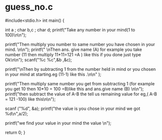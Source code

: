 # guess_no.c
 #include<stdio.h>
  int main()
  {

int a ;
char b,c ;
char d;
printf("Take any number in your mind(1 to 100)\n\n");



printf("Then multiply you number to same number you have chosen in your mind.  \n\n");
printf(" \nThen ans. give name (A) for example  you take number (11 then multiply 11*11=121 =A ) like this if you done just type Ok\n\n");
scanf("%c %c",&b ,&c);


printf("\nThen by subtracting 1 from the number held in mind or you chosen in your mind at starting.eg (11-1) like this  .\n\n" );
 

printf("Then multiply same number you get from subtracting 1 (for example you get 10 then 10*10 = 100 =B)like this and ans.give name (B) \n\n");
printf("then subtract the value of A-B the tell us remaining value for eg,( A-B = 121 -100) like this\n\n");


scanf ("%d", &a);
printf("the value is you chose in your mind we got  %d\n",a/2);

printf("we find your value in your mind the value  \n");

  return 0;
  }
